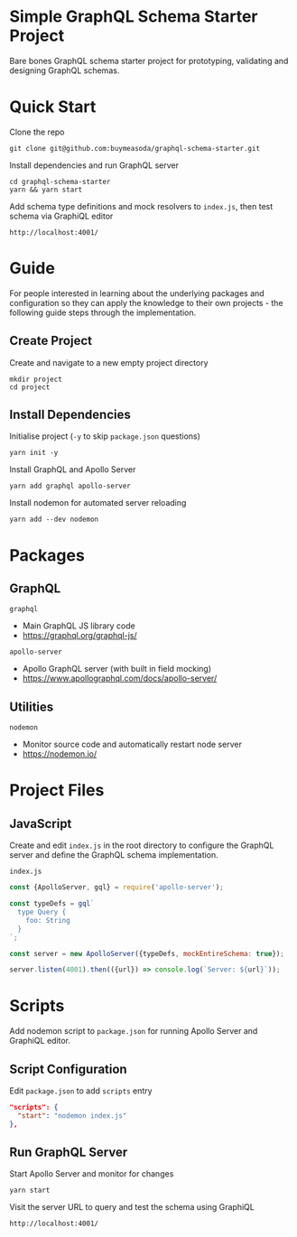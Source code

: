 # Simple GraphQL Schema Starter Project

Bare bones GraphQL schema starter project for prototyping, validating and designing GraphQL schemas.

# Quick Start

Clone the repo

    git clone git@github.com:buymeasoda/graphql-schema-starter.git

Install dependencies and run GraphQL server

    cd graphql-schema-starter
    yarn && yarn start

Add schema type definitions and mock resolvers to `index.js`, then test schema via GraphiQL editor

    http://localhost:4001/

# Guide

For people interested in learning about the underlying packages and configuration so they can apply the knowledge to their own projects - the following guide steps through the implementation.

## Create Project

Create and navigate to a new empty project directory

    mkdir project
    cd project

## Install Dependencies

Initialise project (`-y` to skip `package.json` questions)

    yarn init -y

Install GraphQL and Apollo Server

    yarn add graphql apollo-server

Install nodemon for automated server reloading

    yarn add --dev nodemon

# Packages

## GraphQL

`graphql`

- Main GraphQL JS library code
- https://graphql.org/graphql-js/

`apollo-server`

- Apollo GraphQL server (with built in field mocking)
- https://www.apollographql.com/docs/apollo-server/

## Utilities

`nodemon`

- Monitor source code and automatically restart node server
- https://nodemon.io/

# Project Files

## JavaScript

Create and edit `index.js` in the root directory to configure the GraphQL server and define the GraphQL schema implementation.

`index.js`

```js
const {ApolloServer, gql} = require('apollo-server');

const typeDefs = gql`
  type Query {
    foo: String
  }
`;

const server = new ApolloServer({typeDefs, mockEntireSchema: true});

server.listen(4001).then(({url}) => console.log(`Server: ${url}`));
```

# Scripts

Add nodemon script to `package.json` for running Apollo Server and GraphiQL editor.

## Script Configuration

Edit `package.json` to add `scripts` entry

```json
"scripts": {
  "start": "nodemon index.js"
},
```

## Run GraphQL Server

Start Apollo Server and monitor for changes

    yarn start

Visit the server URL to query and test the schema using GraphiQL

    http://localhost:4001/
